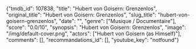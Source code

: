 {"tmdb_id": 107838, "title": "Hubert von Goisern: Grenzenlos", "original_title": "Hubert von Goisern: Grenzenlos", "slug_title": "hubert-von-goisern-grenzenlos", "date": "", "genre": ["Musique / Documentaire"], "score": "0.0/10", "synopsis": "Hubert von Goisern: Grenzenlos", "image": "/img/default-cover.png", "actors": ["Hubert von Goisern (as Himself)"], "comments": [], "recommandations_id": [], "youtube_key": "notfound"}